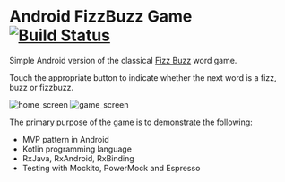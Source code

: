 # Android FizzBuzz Game [![Build Status](https://travis-ci.org/savekirk/FizzBuzzGame.svg?branch=master)](https://travis-ci.org/savekirk/FizzBuzzGame)
Simple Android version of the classical [Fizz Buzz](https://www.wikiwand.com/en/Fizz_buzz) word game.

Touch the appropriate button to indicate whether the next word is a fizz, buzz or fizzbuzz. 

![home_screen](http://imgur.com/sWqfclJ.png) ![game_screen](http://imgur.com/95JWuw3.png)

The primary purpose of the game is to demonstrate the following:

- MVP pattern in Android
- Kotlin programming language
- RxJava, RxAndroid, RxBinding
- Testing with Mockito, PowerMock and Espresso